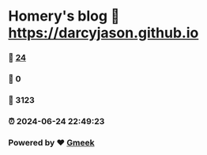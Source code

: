 # Homery's blog :link: https://darcyjason.github.io 
### :page_facing_up: [24](https://darcyjason.github.io/tag.html) 
### :speech_balloon: 0 
### :hibiscus: 3123 
### :alarm_clock: 2024-06-24 22:49:23 
### Powered by :heart: [Gmeek](https://github.com/Meekdai/Gmeek)
